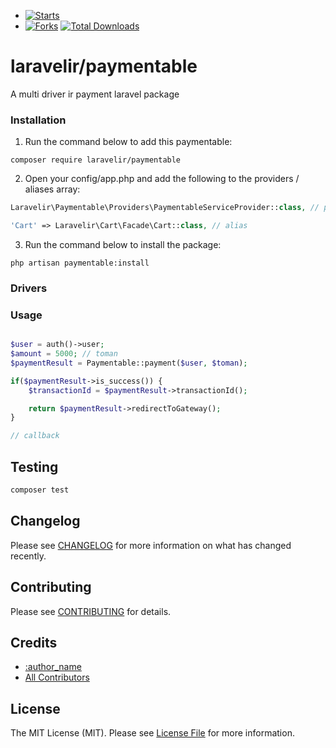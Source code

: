 - [![Starts](https://img.shields.io/github/stars/laravelir/paymentable?style=flat&logo=github)](https://github.com/laravelir/paymentable/forks)
- [![Forks](https://img.shields.io/github/forks/laravelir/paymentable?style=flat&logo=github)](https://github.com/laravelir/paymentable/stargazers)
  [![Total Downloads](https://img.shields.io/packagist/dt/laravelir/paymentable.svg?style=flat-square)](https://packagist.org/packages/laravelir/paymentable)


# laravelir/paymentable

A multi driver ir payment laravel package 

### Installation

1. Run the command below to add this paymentable:

```
composer require laravelir/paymentable
```

2. Open your config/app.php and add the following to the providers / aliases array:

```php
Laravelir\Paymentable\Providers\PaymentableServiceProvider::class, // provider
```

```php
'Cart' => Laravelir\Cart\Facade\Cart::class, // alias
```

3. Run the command below to install the package:

```
php artisan paymentable:install
```

### Drivers


### Usage

```php

$user = auth()->user;
$amount = 5000; // toman
$paymentResult = Paymentable::payment($user, $toman);

if($paymentResult->is_success()) {
    $transactionId = $paymentResult->transactionId();

    return $paymentResult->redirectToGateway();
}

// callback

```

## Testing

```bash
composer test
```

## Changelog

Please see [CHANGELOG](CHANGELOG.md) for more information on what has changed recently.

## Contributing

Please see [CONTRIBUTING](.github/CONTRIBUTING.md) for details.

## Credits

- [:author_name](https://github.com/:author_username)
- [All Contributors](../../contributors)

## License

The MIT License (MIT). Please see [License File](LICENSE.md) for more information.
